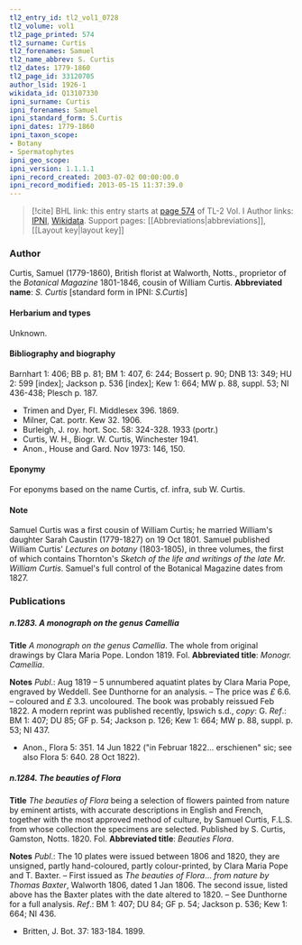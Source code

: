 ```yaml
---
tl2_entry_id: tl2_vol1_0728
tl2_volume: vol1
tl2_page_printed: 574
tl2_surname: Curtis
tl2_forenames: Samuel
tl2_name_abbrev: S. Curtis
tl2_dates: 1779-1860
tl2_page_id: 33120705
author_lsid: 1926-1
wikidata_id: Q13107330
ipni_surname: Curtis
ipni_forenames: Samuel
ipni_standard_form: S.Curtis
ipni_dates: 1779-1860
ipni_taxon_scope: 
- Botany
- Spermatophytes
ipni_geo_scope: 
ipni_version: 1.1.1.1
ipni_record_created: 2003-07-02 00:00:00.0
ipni_record_modified: 2013-05-15 11:37:39.0
---
```


> [!cite] BHL link: this entry starts at [page 574](https://www.biodiversitylibrary.org/page/33120705) of TL-2 Vol. I
> Author links: [IPNI](https://www.ipni.org/a/1926-1), [Wikidata](https://www.wikidata.org/wiki/Q13107330). Support pages: [[Abbreviations|abbreviations]], [[Layout key|layout key]]

### Author

Curtis, Samuel (1779-1860), British florist at Walworth, Notts., proprietor of the *Botanical Magazine* 1801-1846, cousin of William Curtis. 
**Abbreviated name**: *S. Curtis* \[standard form in IPNI: *S.Curtis*\]

#### Herbarium and types

Unknown.

#### Bibliography and biography

Barnhart 1: 406; BB p. 81; BM 1: 407, 6: 244; Bossert p. 90; DNB 13: 349; HU 2: 599 \[index\]; Jackson p. 536 \[index\]; Kew 1: 664; MW p. 88, suppl. 53; NI 436-438; Plesch p. 187.
- Trimen and Dyer, Fl. Middlesex 396. 1869.
- Milner, Cat. portr. Kew 32. 1906.
- Burleigh, J. roy. hort. Soc. 58: 324-328. 1933 (portr.)
- Curtis, W. H., Biogr. W. Curtis, Winchester 1941.
- Anon., House and Gard. Nov 1973: 146, 150.

#### Eponymy

For eponyms based on the name Curtis, cf. infra, sub W. Curtis.

#### Note

Samuel Curtis was a first cousin of William Curtis; he married William's daughter Sarah Caustin (1779-1827) on 19 Oct 1801. Samuel published William Curtis' *Lectures on botany* (1803-1805), in three volumes, the first of which contains Thornton's *Sketch of the life and writings of the late Mr. William Curtis*.
Samuel's full control of the Botanical Magazine dates from 1827.

### Publications

##### n.1283. A monograph on the genus Camellia

**Title**
*A monograph on the genus Camellia*. The whole from original drawings by Clara Maria Pope. London 1819. Fol.
**Abbreviated title**: *Monogr. Camellia*.

**Notes**
*Publ*.: Aug 1819 – 5 unnumbered aquatint plates by Clara Maria Pope, engraved by Weddell. See Dunthorne for an analysis. – The price was *£* 6.6. – coloured and *£* 3.3. uncoloured. The book was probably reissued Feb 1822. A modern reprint was published recently, Ipswich s.d., *copy*: G.
*Ref*.: BM 1: 407; DU 85; GF p. 54; Jackson p. 126; Kew 1: 664; MW p. 88, suppl. p. 53; NI 437.
- Anon., Flora 5: 351. 14 Jun 1822 ("in Februar 1822... erschienen" sic; see also Flora 5: 640. 28 Oct 1822).

##### n.1284. The beauties of Flora

**Title**
*The beauties of Flora* being a selection of flowers painted from nature by eminent artists, with accurate descriptions in English and French, together with the most approved method of culture, by Samuel Curtis, F.L.S. from whose collection the specimens are selected. Published by S. Curtis, Gamston, Notts. 1820. Fol.
**Abbreviated title**: *Beauties Flora*.

**Notes**
*Publ*.: The 10 plates were issued between 1806 and 1820, they are unsigned, partly hand-coloured, partly colour-printed, by Clara Maria Pope and T. Baxter. – First issued as *The beauties of Flora*... *from nature by Thomas Baxter*, Walworth 1806, dated 1 Jan 1806. The second issue, listed above has the Baxter plates with the date altered to 1820. – See Dunthorne for a full analysis.
*Ref*.: BM 1: 407; DU 84; GF p. 54; Jackson p. 536; Kew 1: 664; NI 436.
- Britten, J. Bot. 37: 183-184. 1899.

